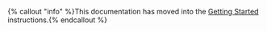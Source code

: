 {% callout "info" %}This documentation has moved into the <a href="/docs/getting-started/">Getting Started</a> instructions.{% endcallout %}